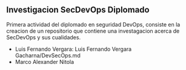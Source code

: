 ## Investigacion SecDevOps Diplomado

Primera actividad del diplomado en seguridad DevOps, consiste en la creacion de un repositorio que contiene una investagacion acerca de SecDevOps y sus cualidades.

- Luis Fernando Vergara: Luis Fernando Vergara Gacharna/DevSecOps.md
- Marco Alexander Nitola
